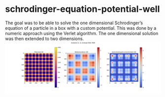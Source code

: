 # schrodinger-equation-potential-well
The goal was to be able to solve the one dimensional Schrodinger’s equation of a particle in a box with a custom potential. This was done by a numeric approach using the Verlet algorithm. The one dimensional solution was then extended to two dimensions.
![](https://raw.githubusercontent.com/lukaswittmann/schrodinger-equation-potential-well/main/examples_2d/2022-07-23%2010%3A35%3A21.321635state_2_2.png)
